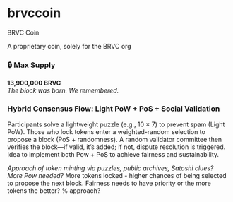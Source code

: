 # brvccoin
BRVC Coin

A proprietary coin, solely for the BRVC org

### 🔒 Max Supply

**13,900,000 BRVC**  
_The block was born. We remembered._

### Hybrid Consensus Flow: Light PoW + PoS + Social Validation

Participants solve a lightweight puzzle (e.g., 10 × 7) to prevent spam (Light PoW). Those who lock tokens enter a weighted-random selection to propose a block (PoS + randomness). A random validator committee then verifies the block—if valid, it’s added; if not, dispute resolution is triggered.
Idea to implement both Pow + PoS to achieve fairness and sustainability. 

_Approach of token minting via puzzles, public archives, Satoshi clues? More Pow needed?_
More tokens locked - higher  chances of being selected to propose the next block. Fairness needs to have priority or the more tokens the better? % approach?

